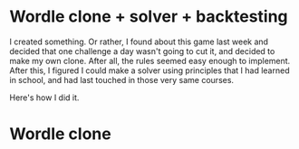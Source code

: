 # Wordle clone + solver + backtesting

I created something. 
Or rather, I found about this game last week and decided that one challenge a day wasn't going to cut it, and decided to make my own clone. After all, the rules seemed easy enough to implement. After this, I figured I could make a solver using principles that I had learned in school, and had last touched in those very same courses. 

Here's how I did it.

# Wordle clone
